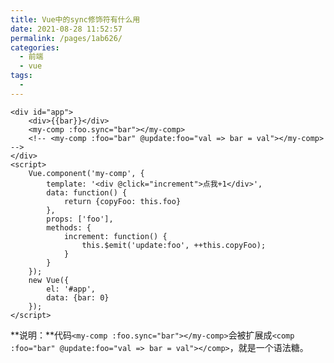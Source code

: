 ```yaml
---
title: Vue中的sync修饰符有什么用
date: 2021-08-28 11:52:57
permalink: /pages/1ab626/
categories:
  - 前端
  - vue
tags:
  - 
---
```

```vue
<div id="app">
    <div>{{bar}}</div>
    <my-comp :foo.sync="bar"></my-comp>
    <!-- <my-comp :foo="bar" @update:foo="val => bar = val"></my-comp> -->
</div>
<script>
    Vue.component('my-comp', {
        template: '<div @click="increment">点我+1</div>',
        data: function() {
            return {copyFoo: this.foo}
        },
        props: ['foo'],
        methods: {
            increment: function() {
                this.$emit('update:foo', ++this.copyFoo);
            }
        }
    });
    new Vue({
        el: '#app',
        data: {bar: 0}
    });
</script>
```
**说明：**代码`<my-comp :foo.sync="bar"></my-comp>`会被扩展成`<comp :foo="bar" @update:foo="val => bar = val"></comp>`，就是一个语法糖。
